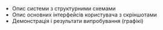 - Опис системи з структурними схемами
- Опис основних інтерфейсів користувача з скріншотами
- Демонстрація і результати випробування (графікі)